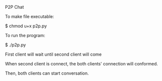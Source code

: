 P2P Chat

To make file executable:

$ chmod u+x p2p.py

To run the program:

$ ./p2p.py

First client will wait until second client will come

When second client is connect, the both clients' connection will conformed.

Then, both clients can start conversation.
